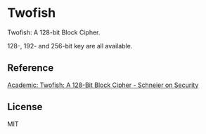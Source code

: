 # Twofish

Twofish: A 128-bit Block Cipher.

128-, 192- and 256-bit key are all available.

## Reference

[Academic: Twofish: A 128-Bit Block Cipher - Schneier on Security](https://www.schneier.com/academic/archives/1998/06/twofish_a_128-bit_bl.html)

## License

MIT
